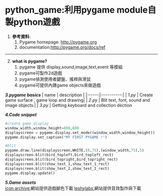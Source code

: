 # python_game:利用pygame module自製python遊戲

1. **參考資料**:
    1. Pygame homepage: http://pygame.org 
    2. documentation:http://pygame.org/docs/ref
 ------
2. **what is pygame?**
    1. pygame 提供 display,sound,image,text,event 等模組
    2. pygame可製作2d遊戲
    3. pygame偵測使用者鍵盤、搖桿與滑鼠
    4. pygame可提供內建game objects來做遊戲

**_3.pygame basics_**
| name | description |
|:-----:|:----------:|
| _1.py_ | Create game surface , game loop and drawing|
| _2.py_ | Blit text, font, sound and image objects.|
| _3.py_ | Getting keyboard and collection dection

**_4.Code snippet_**
```python
#create game display
window_width,window_height=800,600
displayscreen = pygame.display.set_mode((window_width,window_height))
pygame.display.set_caption("MY FIRST PYGAME !")
```
```python
#blit
pygame.draw.line(displayscreen,WHITE,(0,75),(window_width,75),5)
displayscreen.blit(bird_topleft,bird_topleft_rect)
displayscreen.blit(bird_topright,bird_topright_rect)
displayscreen.blit(show_text_1,show_text_1_rect)
displayscreen.blit(show_text_2,show_text_2_rect)
pygame.display.update()
```

**_5.Game assets_**<br>
[icon archive:](https://iconarchive.com/)網站提供遊戲腳色下載
[leshylabs:](https://www.leshylabs.com/apps/sfMaker/)網站提供音效製作與下載

